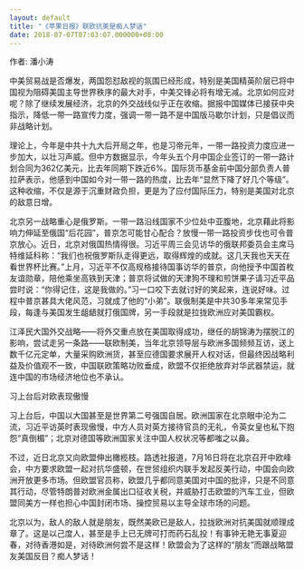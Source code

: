```yaml
---
layout: default
title: "《苹果日报》联欧抗美是痴人梦话"
date: 2018-07-07T07:03:07.000000+08:00
---
```


作者: 潘小涛

中美贸易战是否爆发，两国怨怼敌视的氛围已经形成，特别是美国精英阶层已将中国视为阻碍美国主导世界秩序的最大对手，中美交锋必将有增无减。北京如何应对呢？除了继续发展经济，北京的外交战线似乎正在收缩。据报中国媒体已接获中央指示，降低一带一路宣传力度，强调一带一路不是中国版马歇尔计划，只是倡议而非战略计划。

理论上，今年是中共十九大后开局之年，也是习帝元年，一带一路投资力度应进一步加大，以壮习声威。但中方数据显示，今年头五个月中国企业签订的一带一路计划合同为362亿美元，比去年同期下跌近6%。国际货币基金前中国分部负责人普拉萨表示，他感到中国如今对一带一路的热度，比去年“显然下降了好几个等级”。这种收缩，不仅是源于沉重财政负担，更是为了应付国际压力，特别是美国对北京的敌意日增。

北京另一战略重心是俄罗斯。一带一路沿线国家不少位处中亚腹地，北京藉此将影响力伸延至俄国“后花园”，普京怎可能甘心配合？放慢一带一路投资步伐也可令普京放心。近日，北京对俄国热情得很。习近平周三会见访华的俄联邦委员会主席马特维延科称：“我们也祝俄罗斯队走得更远，取得辉煌的成就。这几天我也天天在看世界杯比赛。”上月，习近平不仅高规格接待国事访华的普京，向他授予中国首枚友谊勋章，陪他乘坐高铁到天津；普京将试做的天津狗不理和煎饼果子请习近平品尝时说：“你得记住，这是我做的。”习一口咬下去就讨好的笑起来，连说好味。过程中普京甚具大佬风范，习就成了他的“小弟”。联俄制美是中共30多年来常见手段，每逢与美国发生龃龉就打俄国牌，另一手段就是拉拢欧洲应对美国霸权。

江泽民大国外交战略——将外交重点放在美国取得成功，继任的胡锦涛为摆脱江的影响，尝试走另一条路——联欧制美，当年北京领导层与欧洲多国频频互访，送上数千亿元定单，大量采购欧洲货，甚至应德国要求展开人权对话，但最终因战略利益及价值观不一致，中国联欧策略功败垂成，欧盟不仅拒绝放弃对华武器禁运，就连中国的市场经济地位也不承认。

习上台后对欧表现傲慢

习上台后，中国以大国甚至是世界第二号强国自居。欧洲国家在北京眼中沦为二流，习近平访英时表现傲慢，中方人员对英方接待官员的无礼，令英女皇也私下抱怨“真倒楣”；北京对德国等欧洲国家关注中国人权状况等都嗤之以鼻。

不过，近日北京又向欧盟伸出橄榄枝。路透社报道，7月16日将在北京召开中欧峰会，中方要求欧盟一起对抗华盛顿，在世贸组织内联手发起反美行动，中国会向欧洲开放更多市场。但欧盟官员称，欧盟几乎都同意美国对中国的批评，只是不同意其行动，尽管特朗普对欧洲金属出口征收关税，并威胁打击欧盟的汽车工业，但欧盟同美方一样也担心中国封闭市场、操控贸易以主导全球市场的问题。

北京以为，敌人的敌人就是朋友，既然美欧已是敌人，拉拢欧洲对抗美国就顺理成章了。这是以己度人，甚至是手上已无牌可打而药石乱投！有事钟无艳无事夏迎春，对待香港如是，对待欧洲何尝不是这样！欧盟会为了这样的“朋友”而跟战略盟友美国反目？痴人梦话！

